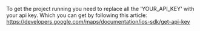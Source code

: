 To get the project running you need to replace all the 'YOUR_API_KEY' with your api key. Which you can get by following this article:
https://developers.google.com/maps/documentation/ios-sdk/get-api-key
